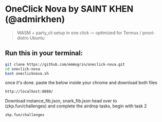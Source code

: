 # OneClick Nova by SAINT KHEN (@admirkhen)

> WASM + party_cli setup in one click — optimized for Termux / proot-distro Ubuntu

## Run this in your terminal:
```bash
git clone https://github.com/emmogrin/oneclick-nova.git
cd oneclick-nova
bash oneclicknova.sh
```
once it's done. paste the below inside your chrome and download both files
```bash
http://localhost:8080/
```
Download instance_fib.json, snark_fib.json head over to (zkp.fun/challenges) and  complete the airdrop tasks, begin with task 2
```bash
zkp.fun/challenges
```
